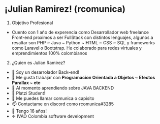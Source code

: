 # ¡Julian Ramirez! (rcomunica)

1. Objetivo Profesional
- Cuento con 1 año de experencia como Desarrollador web freelance Front-end proximos a ser FullStack
con distintos lenguajes, algunos a resaltar son PHP ~ Java ~ Python ~
HTML ~ CSS ~ SQL y frameworks como Laravel o Bootstrap. He
colaborado para redes virtuales y emprendimientos 100% colombianos 

2. ¿Quien es Julian Ramirez?
 - 👀 Soy un desarrolador Back-end!
 - 🎇 Me gusta trabajar con **Programacion Orientada a Objetos ~ Efectos Parallax ~ etc**
 - 🌱 Al momento aprendiendo sobre JAVA BACKEND
 - 💚 Platzi Student!
 - 💞️ Me puedes llamar comunica o capisito
 - 📫 Contactame en discord como rcomunica#3285
 - 🚨 Tengo 16 años!
 - ✈ IVAO Colombia software development

<!---
rcomunica/rcomunica is a ✨ special ✨ repository because its `README.md` (this file) appears on your GitHub profile.
You can click the Preview link to take a look at your changes.
--->

